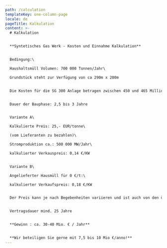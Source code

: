 ```yaml
---
path: /calculation
templateKey: one-column-page
locale: de
pageTitle: Kalkulation
content: >-
  # Kalkulation


  **Syntetisches Gas Werk - Kosten und Einnahme Kalkulation**


  Bedingung:\

  Haushaltsmüll Volumen: 700 000 Tonnen/Jahr\

  Grundstück steht zur Verfügung von ca 290m x 200m


  Die Kosten für die SG 300 Anlage betragen zwischen 450 und 465 Millionen Euro, die von uns erbracht werden.


  Dauer der Bauphase: 2,5 bis 3 Jahre


  Variante A\

  Kalkulierte Preis: 25,- EUR/tonne\

  (vom Lieferanten zu bezahlen)\

  Stromproduktion ca.: 500 000 MW/Jahr\

  kalkulierter Verkauspreis: 0,14 €/KW


  Variante B\

  Angelieferter Hausmüll für 0 €/t:\

  kalkulierter Verkaufspreis: 0,18 €/KW


  Der Preis kann je nach Begebenheiten variieren und ist auch von den örtlichen Strompreisen abhängig.


  Vertragsdauer mind. 25 Jahre


  **Gewinn : ca. 30-40 Mio. € / Jahr**


  **Wir beteiligen Sie gerne mit 7,5 bis 10 Mio €/anno!**
---
```

